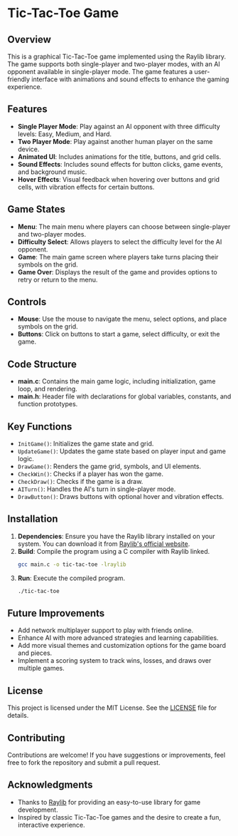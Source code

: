 # Tic-Tac-Toe Game

## Overview

This is a graphical Tic-Tac-Toe game implemented using the Raylib library. The game supports both single-player and two-player modes, with an AI opponent available in single-player mode. The game features a user-friendly interface with animations and sound effects to enhance the gaming experience.

## Features

- **Single Player Mode**: Play against an AI opponent with three difficulty levels: Easy, Medium, and Hard.
- **Two Player Mode**: Play against another human player on the same device.
- **Animated UI**: Includes animations for the title, buttons, and grid cells.
- **Sound Effects**: Includes sound effects for button clicks, game events, and background music.
- **Hover Effects**: Visual feedback when hovering over buttons and grid cells, with vibration effects for certain buttons.

## Game States

- **Menu**: The main menu where players can choose between single-player and two-player modes.
- **Difficulty Select**: Allows players to select the difficulty level for the AI opponent.
- **Game**: The main game screen where players take turns placing their symbols on the grid.
- **Game Over**: Displays the result of the game and provides options to retry or return to the menu.

## Controls

- **Mouse**: Use the mouse to navigate the menu, select options, and place symbols on the grid.
- **Buttons**: Click on buttons to start a game, select difficulty, or exit the game.

## Code Structure

- **main.c**: Contains the main game logic, including initialization, game loop, and rendering.
- **main.h**: Header file with declarations for global variables, constants, and function prototypes.

## Key Functions

- `InitGame()`: Initializes the game state and grid.
- `UpdateGame()`: Updates the game state based on player input and game logic.
- `DrawGame()`: Renders the game grid, symbols, and UI elements.
- `CheckWin()`: Checks if a player has won the game.
- `CheckDraw()`: Checks if the game is a draw.
- `AITurn()`: Handles the AI's turn in single-player mode.
- `DrawButton()`: Draws buttons with optional hover and vibration effects.

## Installation

1. **Dependencies**: Ensure you have the Raylib library installed on your system. You can download it from [Raylib's official website](https://www.raylib.com/).
2. **Build**: Compile the program using a C compiler with Raylib linked.
   ```bash
   gcc main.c -o tic-tac-toe -lraylib
   ```
3. **Run**: Execute the compiled program.
   ```bash
   ./tic-tac-toe
   ```

## Future Improvements

- Add network multiplayer support to play with friends online.
- Enhance AI with more advanced strategies and learning capabilities.
- Add more visual themes and customization options for the game board and pieces.
- Implement a scoring system to track wins, losses, and draws over multiple games.

## License

This project is licensed under the MIT License. See the [LICENSE](LICENSE) file for details.

## Contributing

Contributions are welcome! If you have suggestions or improvements, feel free to fork the repository and submit a pull request.

## Acknowledgments

- Thanks to [Raylib](https://www.raylib.com/) for providing an easy-to-use library for game development.
- Inspired by classic Tic-Tac-Toe games and the desire to create a fun, interactive experience.
